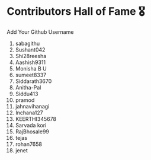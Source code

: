 # Contributors Hall of Fame 🎖
Add Your Github Username

1. sabagithu
2. Sushant042
3. Shi28reesha
4. Aashish9311
5. Monisha B U
6. sumeet8337
7. Siddarath3670
8.  Anitha-Pal
9. Siddu413
10. pramod
11. jahnavihanagi
12. Inchana127
13. KEERTHI345678
14. Sarvada kori
15. RajBhosale99
16. tejas
17. rohan7658
18. jenet




